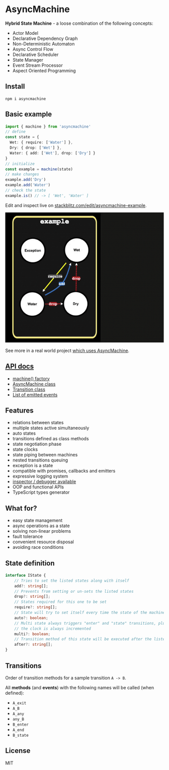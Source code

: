 # AsyncMachine
 
**Hybrid State Machine** - a loose combination of the following concepts:
- Actor Model
- Declarative Dependency Graph
- Non-Deterministic Automaton
- Async Control Flow
- Declarative Scheduler
- State Manager
- Event Stream Processor
- Aspect Oriented Programming

## Install

```
npm i asyncmachine
```

## Basic example

```typescript
import { machine } from 'asyncmachine'
// define
const state = {
  Wet: { require: ['Water'] },
  Dry: { drop: ['Wet'] },
  Water: { add: ['Wet'], drop: ['Dry'] }
}
// initialize
const example = machine(state)
// make changes
example.add('Dry')
example.add('Water')
// check the state
example.is() // -> [ 'Wet', 'Water' ]
```

Edit and inspect live on [stackblitz.com/edit/asyncmachine-example](https://stackblitz.com/edit/asyncmachine-example?file=index.ts).

![example](https://raw.githubusercontent.com/TobiaszCudnik/asyncmachine/gh-pages/images/example.gif)

See more in a real world project [which uses AsyncMachine](https://github.com/TobiaszCudnik/gtd-bot/tree/master/src).

## [API docs](https://tobiaszcudnik.github.io/asyncmachine/)

- [machine() factory](https://tobiaszcudnik.github.io/asyncmachine/index.html#machine)
- [AsyncMachine class](https://tobiaszcudnik.github.io/asyncmachine/classes/asyncmachine.html)
- [Transition class](https://tobiaszcudnik.github.io/asyncmachine/classes/transition.html)
- [List of emitted events](https://tobiaszcudnik.github.io/asyncmachine/interfaces/iemit.html)

## Features
 
- relations between states
- multiple states active simultaneously
- auto states
- transitions defined as class methods
- state negotiation phase
- state clocks
- state piping between machines
- nested transitions queuing
- exception is a state
- compatible with promises, callbacks and emitters
- expressive logging system
- [inspector / debugger available](https://github.com/TobiaszCudnik/asyncmachine-inspector)
- OOP and functional APIs
- TypeScript types generator
 
## What for?

- easy state management
- async operations as a state
- solving non-linear problems
- fault tolerance
- convenient resource disposal
- avoiding race conditions

## State definition

```typescript
interface IState {
    // Tries to set the listed states along with itself
    add?: string[];
    // Prevents from setting or un-sets the listed states
    drop?: string[];
    // States required for this one to be set
    require?: string[];
    // State will try to set itself every time the state of the machine changes
    auto?: boolean;
    // Multi state always triggers "enter" and "state" transitions, plus
    // the clock is always incremented
    multi?: boolean;
    // Transition method of this state will be executed after the listed states
    after?: string[];
}
```

## Transitions
 
Order of transition methods for a sample transition `A -> B`.

All **methods** (and **events**) with the following names will be called (when defined):

- `A_exit`
- `A_B`
- `A_any`
- `any_B`
- `B_enter`
- `A_end`
- `B_state`

## License

MIT
